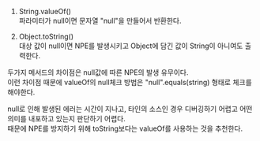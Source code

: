 1. String.valueOf()  
    파라미터가 null이면 문자열 "null"을 만들어서 반환한다.
    
2. Object.toString()  
    대상 값이 null이면 NPE를 발생시키고 Object에 담긴 값이 String이 아니여도 출력한다.
    

두가지 메서드의 차이점은 null값에 따른 NPE의 발생 유무이다.  
이런 차이점 때문에 valueOf의 null체크 방법은 "null".equals(string) 형태로 체크를 해야한다.  

null로 인해 발생된 에러는 시간이 지나고, 타인의 소스인 경우 디버깅하기 어렵고 어떤 의미를 내포하고 있는지 판단하기 어렵다.  
때문에 NPE를 방지하기 위해 toString보다는 valueOf를 사용하는 것을 추천한다.
